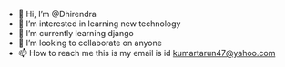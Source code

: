 - 👋 Hi, I’m @Dhirendra
- 👀 I’m interested in learning new technology
- 🌱 I’m currently learning django
- 💞️ I’m looking to collaborate on anyone
- 📫 How to reach me this is my email is id kumartarun47@yahoo.com

<!---
Dhirendra-art/Dhirendra-art is a ✨ special ✨ repository because its `README.md` (this file) appears on your GitHub profile.
You can click the Preview link to take a look at your changes.
--->
